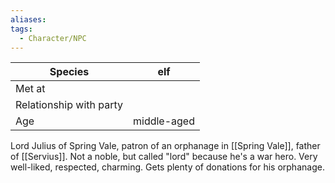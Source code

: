 ```yaml
---
aliases:
tags:
  - Character/NPC
---
```


| Species                 | elf         |
| ----------------------- | ----------- |
| Met at                  |             |
| Relationship with party |             |
| Age                     | middle-aged |
Lord Julius of Spring Vale, patron of an orphanage in [[Spring Vale]], father of [[Servius]]. Not a noble, but called "lord" because he's a war hero. Very well-liked, respected, charming. Gets plenty of donations for his orphanage.